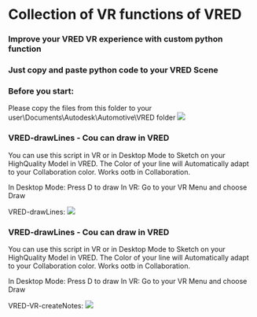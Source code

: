 # Collection of VR functions of VRED
### Improve your VRED VR experience with custom python function
### Just copy and paste python code to your VRED Scene

### Before you start:
Please copy the files from this folder to your user\Documents\Autodesk\Automotive\VRED folder
![](VRED-VR-ScreenshotOsbFiles.pngf)

### VRED-drawLines - Cou can draw in VRED
You can use this script in VR or in Desktop Mode to Sketch on your HighQuality Model in VRED.
The Color of your line will Automatically adapt to your Collaboration color.
Works ootb in Collaboration.

In Desktop Mode: Press D to draw
In VR: Go to your VR Menu and choose Draw

VRED-drawLines:
![](VRED-VR-drawLines.gif)


### VRED-drawLines - Cou can draw in VRED
You can use this script in VR or in Desktop Mode to Sketch on your HighQuality Model in VRED.
The Color of your line will Automatically adapt to your Collaboration color.
Works ootb in Collaboration.

In Desktop Mode: Press D to draw
In VR: Go to your VR Menu and choose Draw


VRED-VR-createNotes:
![](VRED-VR-createNotes.gif)
